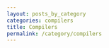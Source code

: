 ```yaml
---
layout: posts_by_category
categories: compilers
title: Compilers
permalink: /category/compilers
---
```

